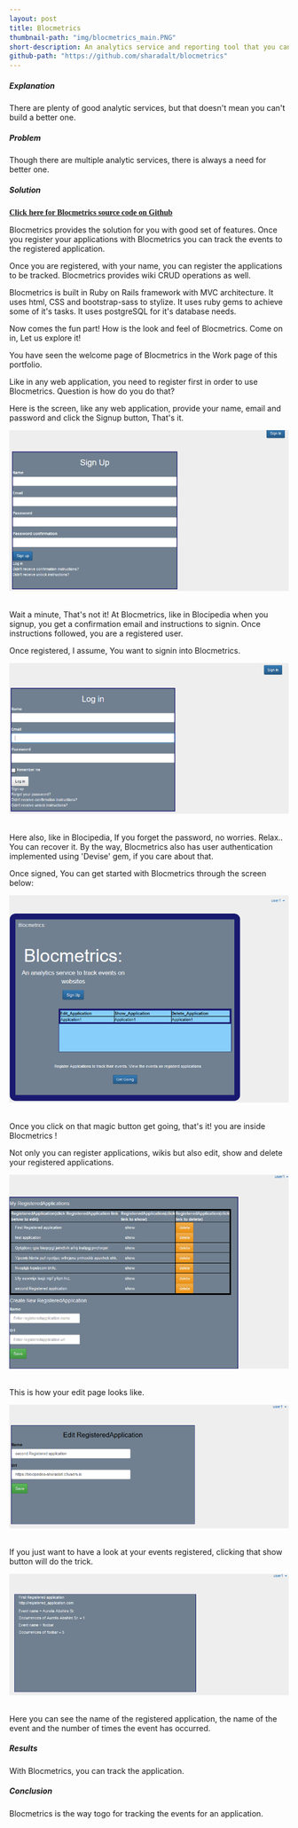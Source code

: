 ```yaml
---
layout: post
title: Blocmetrics
thumbnail-path: "img/blocmetrics_main.PNG"
short-description: An analytics service and reporting tool that you can use with web apps to track user activity.
github-path: "https://github.com/sharadalt/blocmetrics"
---
```


##### Explanation
There are plenty of good analytic services, but that doesn't mean you can't build a better one. 

##### Problem
Though there are multiple analytic services, there is always a need for better one.

##### Solution

<a href="https://github.com/sharadalt/blocmetrics" style="font-family:Times New Roman;"><strong>Click here for Blocmetrics source code on Github</strong></a>

Blocmetrics provides the solution for you with good set of features. Once you register your applications with Blocmetrics you can track the events to the registered application.

Once you are registered, with your name, you can register the applications to be tracked. Blocmetrics provides wiki CRUD operations as well. 

Blocmetrics is built in Ruby on Rails framework with MVC architecture. It uses html, CSS and bootstrap-sass to stylize. It uses ruby gems to achieve some of it's tasks. It uses postgreSQL for it's database needs.

Now comes the fun part! How is the look and feel of Blocmetrics. Come on in, Let us explore it!

You have seen the welcome page of Blocmetrics in the Work page of this portfolio.


Like in any web application, you need to register first in order to use Blocmetrics. Question is how do you do that?

Here is the screen, like any web application, provide your name, email and password and click the Signup button, That's it.

<div class="boxed" style="width:100%;text-align: center;">
  <a href="{{ project.url | prepend: site.baseurl }}">
    <img src="/img/blocmetrics_signup.PNG"/>
  </a>
</div>
<br />

Wait a minute, That's not it!
At Blocmetrics, like in Blocipedia when you signup, you get a confirmation email and instructions to signin.
Once instructions followed, you are a registered user.

Once registered, I assume, You want to signin into Blocmetrics.

<div class="boxed" style="width: 100%;text-align: center;">
  <a href="{{ project.url | prepend: site.baseurl }}">
    <img src="/img/blocmetrics_login.PNG"/>
  </a>
</div>
<br />

Here also, like in Blocipedia, If you forget the password, no worries. Relax.. You can recover it.
By the way, Blocmetrics also has user authentication implemented using 'Devise' gem, if you care about that. 

Once signed, You can get started with Blocmetrics through the screen below:

<div class="boxed" style="width: 100%;text-align: left;">
  <a href="{{ project.url | prepend: site.baseurl }}">
    <img src="/img/blocmetrics_getgoing.PNG"/>
  </a>
</div>
<br />


Once you click on that magic button get going, that's it! you are inside  Blocmetrics ! 

Not only you can register applications, wikis but also edit, show and delete your registered applications.

<div class="boxed" style="width: 100%; text-align: left;">
  <a href="{{ project.url | prepend: site.baseurl }}">
    <img src="/img/blocmetrics_index.PNG"/>
  </a>
</div>
<br />

This is how your edit page looks like.

<div class="boxed" style="width: 100%;text-align: left;">
  <a href="{{ project.url | prepend: site.baseurl }}">
    <img src="/img/blocmetrics_edit_regapplication.PNG"/>
  </a>
</div>
<br />


If you just want to have a look at your events registered, clicking that show button will do the trick.

<div class="boxed" style="width: 100%;text-align:left ;">
  <a href="{{ project.url | prepend: site.baseurl }}">
    <img src="/img/blocmetrics_showpage.PNG"/>
  </a>
</div>
<br />

Here you can see the name of the registered application, the name of the event and the number of times the event has occurred.


##### Results
With Blocmetrics, you can track the application.

##### Conclusion
Blocmetrics is the way togo for tracking the events for an application.

